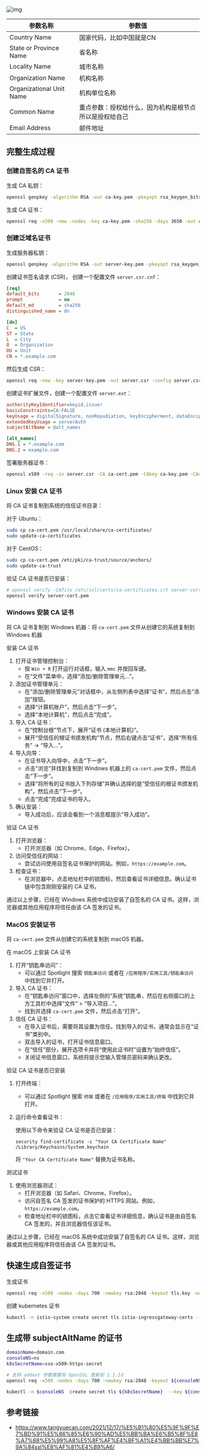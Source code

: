 ![img](.assets/生成自签证书/ssl.jpeg)

| 参数名称                 | 参数值                                                 |
| ------------------------ | ------------------------------------------------------ |
| Country Name             | 国家代码，比如中国就是CN                               |
| State or Province Name   | 省名称                                                 |
| Locality Name            | 城市名称                                               |
| Organization Name        | 机构名称                                               |
| Organizational Unit Name | 机构单位名称                                           |
| Common Name              | 重点参数：授权给什么，因为机构是根节点所以是授权给自己 |
| Email Address            | 邮件地址                                               |

## 完整生成过程

### 创建自签名的 CA 证书

生成 CA 私钥：

```bash
openssl genpkey -algorithm RSA -out ca-key.pem -pkeyopt rsa_keygen_bits:2048
```

生成 CA 证书：

```bash
openssl req -x509 -new -nodes -key ca-key.pem -sha256 -days 3650 -out ca-cert.pem -subj "/C=US/ST=State/L=City/O=Organization/OU=Unit/CN=example.com"
```

### 创建泛域名证书

生成服务器私钥：

```bash
openssl genpkey -algorithm RSA -out server-key.pem -pkeyopt rsa_keygen_bits:2048
```

创建证书签名请求 (CSR)， 创建一个配置文件 `server.csr.cnf`：

```ini
[req]
default_bits       = 2048
prompt             = no
default_md         = sha256
distinguished_name = dn

[dn]
C  = US
ST = State
L  = City
O  = Organization
OU = Unit
CN = *.example.com

```

然后生成 CSR：

```bash
openssl req -new -key server-key.pem -out server.csr -config server.csr.cnf
```

创建证书扩展文件，创建一个配置文件 `server.ext`：

```ini
authorityKeyIdentifier=keyid,issuer
basicConstraints=CA:FALSE
keyUsage = digitalSignature, nonRepudiation, keyEncipherment, dataEncipherment
extendedKeyUsage = serverAuth
subjectAltName = @alt_names

[alt_names]
DNS.1 = *.example.com
DNS.2 = example.com

```

签署服务器证书：

```bash
openssl x509 -req -in server.csr -CA ca-cert.pem -CAkey ca-key.pem -CAcreateserial -out server-cert.pem -days 36500 -sha256 -extfile server.ext
```

### Linux 安装 CA 证书

将 CA 证书复制到系统的信任证书目录：

对于 Ubuntu：

```bash
sudo cp ca-cert.pem /usr/local/share/ca-certificates/
sudo update-ca-certificates
```

对于 CentOS：

```bash
sudo cp ca-cert.pem /etc/pki/ca-trust/source/anchors/
sudo update-ca-trust
```

验证 CA 证书是否已安装：

```bash
# openssl verify -CAfile /etc/ssl/certs/ca-certificates.crt server-cert.pem
openssl verify server-cert.pem
```

### Windows 安装 CA 证书

将 CA 证书复制到 Windows 机器：将 `ca-cert.pem` 文件从创建它的系统复制到 Windows 机器

安装 CA 证书

1. 打开证书管理控制台：
   - 按 `Win + R` 打开运行对话框，输入 `mmc` 并按回车键。
   - 在“文件”菜单中，选择“添加/删除管理单元...”。
2. 添加证书管理单元：
   - 在“添加/删除管理单元”对话框中，从左侧列表中选择“证书”，然后点击“添加”按钮。
   - 选择“计算机账户”，然后点击“下一步”。
   - 选择“本地计算机”，然后点击“完成”。
3. 导入 CA 证书：
   - 在“控制台根”节点下，展开“证书 (本地计算机)”。
   - 展开“受信任的根证书颁发机构”节点，然后右键点击“证书”，选择“所有任务” -> “导入...”。
4. 导入向导：
   - 在证书导入向导中，点击“下一步”。
   - 点击“浏览”并找到复制到 Windows 机器上的 `ca-cert.pem` 文件，然后点击“下一步”。
   - 选择“将所有的证书放入下列存储”并确认选择的是“受信任的根证书颁发机构”，然后点击“下一步”。
   - 点击“完成”完成证书的导入。
5. 确认安装：
   - 导入成功后，应该会看到一个消息框提示“导入成功”。

验证 CA 证书

1. 打开浏览器：
   - 打开浏览器（如 Chrome、Edge、Firefox）。
2. 访问受信任的网站：
   - 尝试访问使用自签名证书保护的网站。例如，`https://example.com`。
3. 检查证书：
   - 在浏览器中，点击地址栏中的锁图标，然后查看证书详细信息。确认证书链中包含刚刚安装的 CA 证书。

通过以上步骤，已经在 Windows 系统中成功安装了自签名的 CA 证书。这样，浏览器或其他应用程序将信任由该 CA 签发的证书。

### MacOS 安装证书

将 `ca-cert.pem` 文件从创建它的系统复制到 macOS 机器。

在 macOS 上安装 CA 证书

1. 打开“钥匙串访问”：
   - 可以通过 Spotlight 搜索 `钥匙串访问` 或者在 `/应用程序/实用工具/钥匙串访问` 中找到它并打开。
2. 导入 CA 证书：
   - 在“钥匙串访问”窗口中，选择左侧的“系统”钥匙串，然后在右侧窗口的上方工具栏中选择“文件” > “导入项目...”。
   - 找到并选择 `ca-cert.pem` 文件，然后点击“打开”。
3. 信任 CA 证书：
   - 在导入证书后，需要将其设置为信任。找到导入的证书，通常会显示在“证书”类别中。
   - 双击导入的证书，打开证书信息窗口。
   - 在“信任”部分，展开选项卡并将“使用此证书时”设置为“始终信任”。
   - 关闭证书信息窗口，系统将提示您输入管理员密码来确认更改。

验证 CA 证书是否已安装

1. 打开终端：

   - 可以通过 Spotlight 搜索 `终端` 或者在 `/应用程序/实用工具/终端` 中找到它并打开。

2. 运行命令查看证书：

   使用以下命令来验证 CA 证书是否已安装：

   ```
   security find-certificate -c "Your CA Certificate Name" /Library/Keychains/System.keychain
   ```

   将 `"Your CA Certificate Name"` 替换为证书名称。

测试证书

1. 使用浏览器测试：
   - 打开浏览器（如 Safari、Chrome、Firefox）。
   - 访问自签名 CA 签发的证书保护的 HTTPS 网站。例如，`https://example.com`。
   - 检查地址栏中的锁图标，点击它查看证书详细信息，确认证书是由自签名 CA 签发的，并且浏览器信任该证书。

通过以上步骤，已经在 macOS 系统中成功安装了自签名的 CA 证书。这样，浏览器或其他应用程序将信任由该 CA 签发的证书。

## 快速生成自签证书

生成证书

```bash
openssl req -x509 -nodes -days 700 -newkey rsa:2048 -keyout tls.key -out  ca.crt -subj "/CN=poc.com"
```

创建 kubernetes 证书

```bash
kubectl -n istio-system create secret tls istio-ingressgateway-certs --key tls.key --cert ca.crt --dry-run -o yaml | kubectl apply  -f -
```

## 生成带 subjectAltName 的证书

```bash
domainName=domain.com
consoleNS=ns
k8sSecretName=sso-x509-https-secret

# 支持 addext 参数需要将 OpenSSL 更新到 1.1.1d
openssl req -x509 -nodes -days 700 -newkey rsa:2048 -keyout ${consoleNS}-tls.key -out ${consoleNS}-ca.crt -subj "/CN=${domainName}" -addext "subjectAltName = DNS:${domainName}"

kubectl -n $consoleNS  create secret tls ${k8sSecretName}  --key ${consoleNS}-tls.key --cert ${consoleNS}-ca.crt --dry-run -o yaml |kubectl apply  -f -

```

## 参考链接

- <https://www.tangyuecan.com/2021/12/17/%E5%B1%80%E5%9F%9F%E7%BD%91%E5%86%85%E6%90%AD%E5%BB%BA%E6%B5%8F%E8%A7%88%E5%99%A8%E5%8F%AF%E4%BF%A1%E4%BB%BB%E7%9A%84ssl%E8%AF%81%E4%B9%A6/>